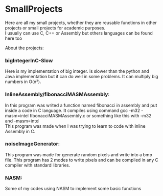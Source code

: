 # SmallProjects
Here are all my small projects, whether they are reusable functions in other projects or small projects for academic purposes.\
I usually can use C, C++ or Assembly but others languages can be found here too

About the projects:

### bigIntegerInC-Slow
Here is my implementation of big integer. Is slower than the python and Java implementation but it can do well in some problems. It can multiply big numbers in O(n²).
### InlineAssembly/fibonacciMASMAssembly:
In this program was writed a function named fibonacci in assembly and put inside a code in C language. It compiles using command gcc -m32 -masm=intel fibonacciMASMAssembly.c or something like this with -m32 and -masm=intel\
This program was made when I was trying to learn to code with inline Assembly in C. 
### noiseImageGenerator:
This program was made for generate random pixels and write into a bmp file. This program has 2 modes to write pixels and can be compiled in any C compiler with standard libraries.
### NASM:
Some of my codes using NASM to implement some basic functions 

